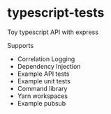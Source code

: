 # typescript-tests

Toy typescript API with express

Supports

- Correlation Logging
- Dependency Injection
- Example API tests
- Example unit tests
- Command library
- Yarn workspaces
- Example pubsub
